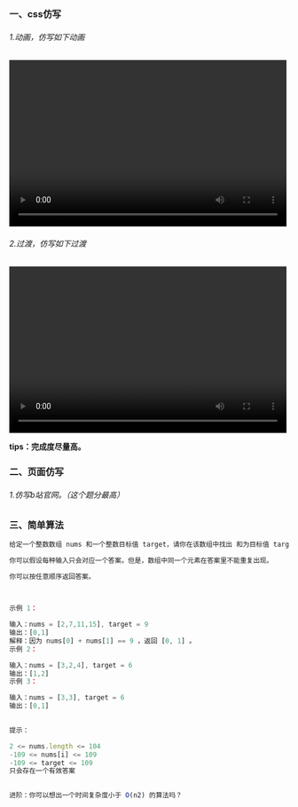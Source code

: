 ### 一、css仿写

###### 1.动画，仿写如下动画

<video src="../static/video/animation.mp4" controls="controls" width="500" height="300"></video>

###### 2.过渡，仿写如下过渡

<video src="../static/video/animation2.mp4" controls="controls" width="500" height="300"></video>

**tips：完成度尽量高。**

### 二、页面仿写

###### 1.仿写b站官网。（这个题分最高）

### 三、简单算法

```js
给定一个整数数组 nums 和一个整数目标值 target，请你在该数组中找出 和为目标值 target  的那 两个 整数，并返回它们的数组下标。

你可以假设每种输入只会对应一个答案。但是，数组中同一个元素在答案里不能重复出现。

你可以按任意顺序返回答案。

 

示例 1：

输入：nums = [2,7,11,15], target = 9
输出：[0,1]
解释：因为 nums[0] + nums[1] == 9 ，返回 [0, 1] 。
示例 2：

输入：nums = [3,2,4], target = 6
输出：[1,2]
示例 3：

输入：nums = [3,3], target = 6
输出：[0,1]
 

提示：

2 <= nums.length <= 104
-109 <= nums[i] <= 109
-109 <= target <= 109
只会存在一个有效答案
 

进阶：你可以想出一个时间复杂度小于 O(n2) 的算法吗？
```
